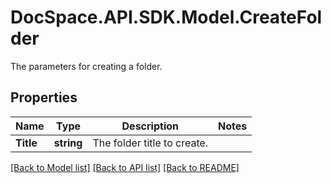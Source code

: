 # DocSpace.API.SDK.Model.CreateFolder
The parameters for creating a folder.

## Properties

Name | Type | Description | Notes
------------ | ------------- | ------------- | -------------
**Title** | **string** | The folder title to create. | 

[[Back to Model list]](../README.md#documentation-for-models) [[Back to API list]](../README.md#documentation-for-api-endpoints) [[Back to README]](../README.md)

